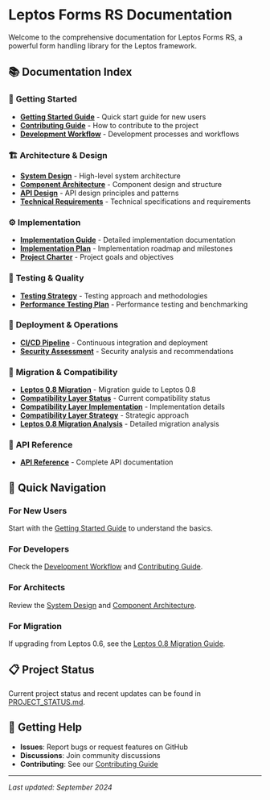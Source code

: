 # Leptos Forms RS Documentation

Welcome to the comprehensive documentation for Leptos Forms RS, a powerful form handling library for the Leptos framework.

## 📚 **Documentation Index**

### 🚀 **Getting Started**

- **[Getting Started Guide](guides/getting-started.md)** - Quick start guide for new users
- **[Contributing Guide](guides/contributing.md)** - How to contribute to the project
- **[Development Workflow](guides/development-workflow.md)** - Development processes and workflows

### 🏗️ **Architecture & Design**

- **[System Design](architecture/system-design.md)** - High-level system architecture
- **[Component Architecture](architecture/component-architecture.md)** - Component design and structure
- **[API Design](architecture/api-design.md)** - API design principles and patterns
- **[Technical Requirements](architecture/technical-requirements.md)** - Technical specifications and requirements

### ⚙️ **Implementation**

- **[Implementation Guide](implementation/implementation-guide.md)** - Detailed implementation documentation
- **[Implementation Plan](implementation/implementation-plan.md)** - Implementation roadmap and milestones
- **[Project Charter](implementation/project-charter.md)** - Project goals and objectives

### 🧪 **Testing & Quality**

- **[Testing Strategy](testing/testing-strategy.md)** - Testing approach and methodologies
- **[Performance Testing Plan](testing/performance-testing-plan.md)** - Performance testing and benchmarking

### 🚀 **Deployment & Operations**

- **[CI/CD Pipeline](deployment/cicd-pipeline.md)** - Continuous integration and deployment
- **[Security Assessment](deployment/security-assessment.md)** - Security analysis and recommendations

### 🔄 **Migration & Compatibility**

- **[Leptos 0.8 Migration](migration/leptos-0-8-migration.md)** - Migration guide to Leptos 0.8
- **[Compatibility Layer Status](migration/COMPATIBILITY_LAYER_STATUS.md)** - Current compatibility status
- **[Compatibility Layer Implementation](migration/COMPATIBILITY_LAYER_IMPLEMENTATION.md)** - Implementation details
- **[Compatibility Layer Strategy](migration/COMPATIBILITY_LAYER_STRATEGY.md)** - Strategic approach
- **[Leptos 0.8 Migration Analysis](migration/LEPTOS_0.8_MIGRATION_ANALYSIS.md)** - Detailed migration analysis

### 📖 **API Reference**

- **[API Reference](api/api-reference.md)** - Complete API documentation

## 🎯 **Quick Navigation**

### For New Users

Start with the [Getting Started Guide](guides/getting-started.md) to understand the basics.

### For Developers

Check the [Development Workflow](guides/development-workflow.md) and [Contributing Guide](guides/contributing.md).

### For Architects

Review the [System Design](architecture/system-design.md) and [Component Architecture](architecture/component-architecture.md).

### For Migration

If upgrading from Leptos 0.6, see the [Leptos 0.8 Migration Guide](migration/leptos-0-8-migration.md).

## 📋 **Project Status**

Current project status and recent updates can be found in [PROJECT_STATUS.md](PROJECT_STATUS.md).

## 🤝 **Getting Help**

- **Issues**: Report bugs or request features on GitHub
- **Discussions**: Join community discussions
- **Contributing**: See our [Contributing Guide](guides/contributing.md)

---

_Last updated: September 2024_
